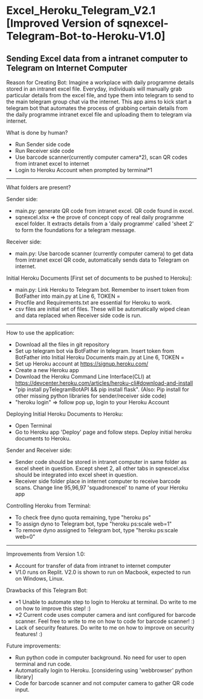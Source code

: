 # Excel_Heroku_Telegram_V2.1 [Improved Version of sqnexcel-Telegram-Bot-to-Heroku-V1.0]
Sending Excel data from a intranet computer to Telegram on Internet Computer
------------------------------------------------------
Reason for Creating Bot: Imagine a workplace with daily programme details stored in an intranet excel file. Everyday, individuals will manually grab particular details from the excel file, and type them into telegram to send to the main telegram group chat via the internet. This app aims to kick start a telegram bot that automates the process of grabbing certain details from the daily programme intranet excel file and uploading them to telegram via internet.

What is done by human?
- Run Sender side code
- Run Receiver side code
- Use barcode scanner(currently computer camera*2), scan QR codes from intranet excel to internet
- Login to Heroku Account when prompted by terminal*1
------------------------------------------------------
What folders are present?

Sender side:
- main.py: generate QR code from intranet excel. QR code found in excel.
- sqnexcel.xlsx => the prove of concept copy of real daily programme excel folder. It extracts details from a 'daily programme' called 'sheet 2' to form the foundations for a telegram message.

Receiver side:
- main.py: Use barcode scanner (currently computer camera) to get data from intranet excel QR code, automatically sends data to Telegram on internet.

Initial Heroku Documents [First set of documents to be pushed to Heroku]:
- main.py: Link Heroku to Telegram bot. Remember to insert token from BotFather into main.py at Line 6, TOKEN =
- Procfile and Requirements.txt are essential for Heroku to work.
- csv files are initial set of files. These will be automatically wiped clean and data replaced when Receiver side code is run.
------------------------------------------------------

How to use the application:

- Download all the files in git repository
- Set up telegram bot via BotFather in telegram. Insert token from BotFather into Initial Heroku Documents main.py at Line 6, TOKEN =
- Set up Heroku account at https://signup.heroku.com/
- Create a new Heroku app
- Download the Heroku Command Line Interface(CLI) at https://devcenter.heroku.com/articles/heroku-cli#download-and-install
- "pip install pyTelegramBotAPI && pip install flask". (Also: Pip install for other missing python libraries for sender/receiver side code)
- "heroku login" => follow pop up, login to your Heroku Account

Deploying Initial Heroku Documents to Heroku:
- Open Terminal
- Go to Heroku app 'Deploy' page and follow steps. Deploy initial heroku documents to Heroku.

Sender and Receiver side:
- Sender code should be stored in intranet computer in same folder as excel sheet in question. Except sheet 2, all other tabs in sqnexcel.xlsx should be integrated into excel sheet in question.
- Receiver side folder place in internet computer to receive barcode scans. Change line 95,96,97 'squadronexcel' to name of your Heroku app

Controlling Heroku from Terminal:
- To check free dyno quota remaining, type "heroku ps"
- To assign dyno to Telegram bot, type "heroku ps:scale web=1"
- To remove dyno assigned to Telegram bot, type "heroku ps:scale web=0"

------------------------------------------------------
Improvements from Version 1.0:
- Account for transfer of data from intranet to internet computer
- V1.0 runs on Replit. V2.0 is shown to run on Macbook, expected to run on Windows, Linux.

Drawbacks of this Telegram Bot:
- *1 Unable to automate step to login to Heroku at terminal. Do write to me on how to improve this step! :)
- *2 Current code uses computer camera and isnt configured for barcode scanner. Feel free to write to me on how to code for barcode scanner! :)
- Lack of security features. Do write to me on how to improve on security features! :)

Future improvements:
- Run python code in computer background. No need for user to open terminal and run code.
- Automatically login to Heroku. [considering using 'webbrowser' python library]
- Code for barcode scanner and not computer camera to gather QR code input.

